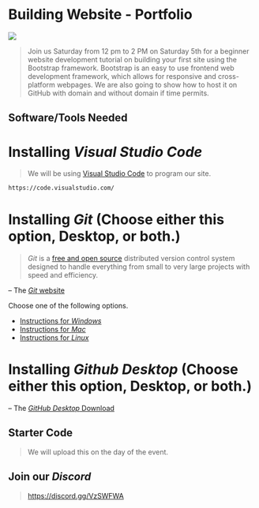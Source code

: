 # Building Website - Portfolio
![](https://media.discordapp.net/attachments/749435458252963840/751261357491355698/unknown.png?width=1368&height=684)
>Join us Saturday from 12 pm to 2 PM on Saturday 5th for a beginner website development tutorial on building your first site using the Bootstrap framework. Bootstrap is an easy to use frontend web development framework, which allows for responsive and cross-platform webpages. We are also going to show how to host it on GitHub with domain and without domain if time permits.

## Software/Tools Needed

# Installing *Visual Studio Code*
>We will be using [Visual Studio Code](https://code.visualstudio.com/) to program our site.

```bash
https://code.visualstudio.com/
```

# Installing *Git* (Choose either this option, Desktop, or both.)

> *Git* is a [free and open source](http://git-scm.com/about/free-and-open-source) distributed version control system designed to handle everything from small to very large projects with speed and efficiency.

– The [*Git* website](http://git-scm.com/)

Choose one of the following options.
- [Instructions for *Windows*](https://github.com/PranavPrashar/CodeFi-Frosh-Workshop/blob/master/windows.md)
- [Instructions for *Mac*](https://github.com/PranavPrashar/CodeFi-Frosh-Workshop/blob/master/mac.md)
- [Instructions for *Linux*](https://github.com/PranavPrashar/CodeFi-Frosh-Workshop/blob/master/linux.md)

# Installing *Github Desktop* (Choose either this option, Desktop, or both.)

– The [*GitHub Desktop* Download](https://desktop.github.com/)

## Starter Code
>We will upload this on the day of the event.

## Join our *Discord*
> https://discord.gg/VzSWFWA
